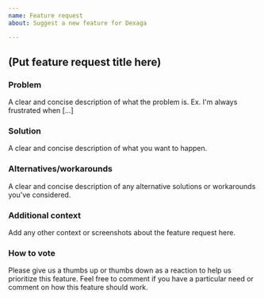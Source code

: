 ```yaml
---
name: Feature request
about: Suggest a new feature for Dexaga

---
```


## (Put feature request title here)

### Problem
A clear and concise description of what the problem is. Ex. I'm always frustrated when [...]

### Solution
A clear and concise description of what you want to happen.

### Alternatives/workarounds
A clear and concise description of any alternative solutions or workarounds you've considered.

### Additional context
Add any other context or screenshots about the feature request here.

### How to vote
Please give us a thumbs up or thumbs down as a reaction to help us prioritize this feature. Feel free to comment if you have a particular need or comment on how this feature should work.
